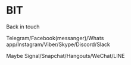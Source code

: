 # BIT
Back in touch 

Telegram/Facebook(messanger)/Whats app/Instagram/Viber/Skype/Discord/Slack

Maybe Signal/Snapchat/Hangouts/WeChat/LINE

